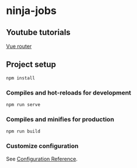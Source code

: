 # ninja-jobs

## Youtube tutorials
[Vue router](https://www.youtube.com/watch?v=juocv4AtrHo&list=PL4cUxeGkcC9hYYGbV60Vq3IXYNfDk8At1&index=8&t=257s)

## Project setup
```
npm install
```

### Compiles and hot-reloads for development
```
npm run serve
```

### Compiles and minifies for production
```
npm run build
```

### Customize configuration
See [Configuration Reference](https://cli.vuejs.org/config/).
